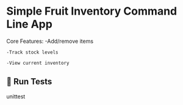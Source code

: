 # Simple Fruit Inventory Command Line App

Core Features:
    -Add/remove items

    -Track stock levels

    -View current inventory


## 🧪 Run Tests

unittest
